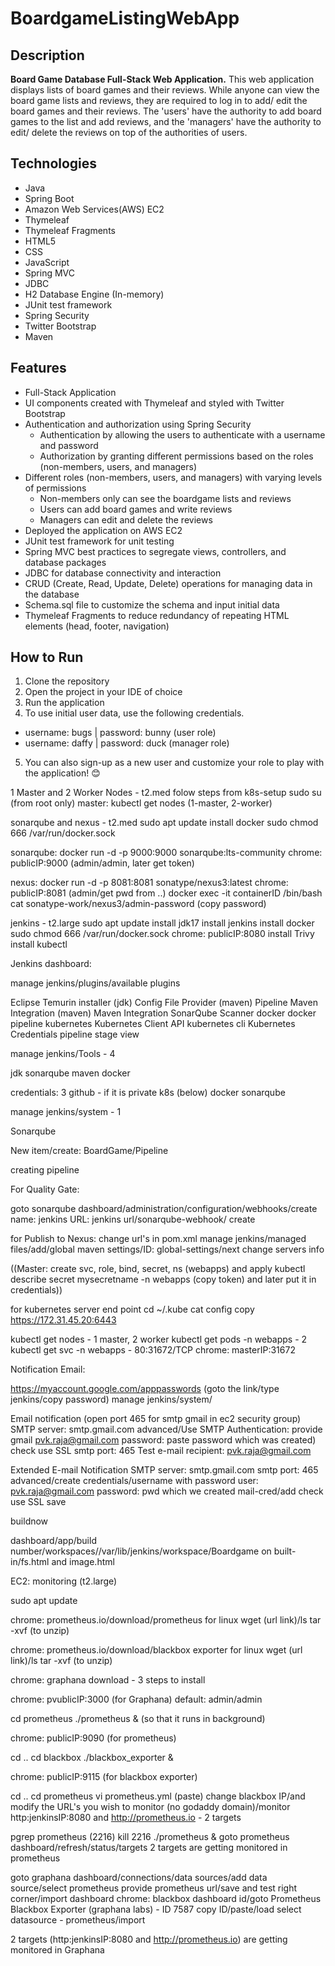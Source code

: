 # BoardgameListingWebApp

## Description

**Board Game Database Full-Stack Web Application.**
This web application displays lists of board games and their reviews. While anyone can view the board game lists and reviews, they are required to log in to add/ edit the board games and their reviews. The 'users' have the authority to add board games to the list and add reviews, and the 'managers' have the authority to edit/ delete the reviews on top of the authorities of users.  

## Technologies

- Java
- Spring Boot
- Amazon Web Services(AWS) EC2
- Thymeleaf
- Thymeleaf Fragments
- HTML5
- CSS
- JavaScript
- Spring MVC
- JDBC
- H2 Database Engine (In-memory)
- JUnit test framework
- Spring Security
- Twitter Bootstrap
- Maven

## Features

- Full-Stack Application
- UI components created with Thymeleaf and styled with Twitter Bootstrap
- Authentication and authorization using Spring Security
  - Authentication by allowing the users to authenticate with a username and password
  - Authorization by granting different permissions based on the roles (non-members, users, and managers)
- Different roles (non-members, users, and managers) with varying levels of permissions
  - Non-members only can see the boardgame lists and reviews
  - Users can add board games and write reviews
  - Managers can edit and delete the reviews
- Deployed the application on AWS EC2
- JUnit test framework for unit testing
- Spring MVC best practices to segregate views, controllers, and database packages
- JDBC for database connectivity and interaction
- CRUD (Create, Read, Update, Delete) operations for managing data in the database
- Schema.sql file to customize the schema and input initial data
- Thymeleaf Fragments to reduce redundancy of repeating HTML elements (head, footer, navigation)

## How to Run

1. Clone the repository
2. Open the project in your IDE of choice
3. Run the application
4. To use initial user data, use the following credentials.
  - username: bugs    |     password: bunny (user role)
  - username: daffy   |     password: duck  (manager role)
5. You can also sign-up as a new user and customize your role to play with the application! 😊

1 Master and 2 Worker Nodes - t2.med
folow steps from k8s-setup
sudo su (from root only)
master: kubectl get nodes (1-master, 2-worker)

sonarqube and nexus - t2.med
sudo apt update
install docker
sudo chmod 666 /var/run/docker.sock

sonarqube:
docker run -d -p 9000:9000 sonarqube:lts-community
chrome: publicIP:9000 (admin/admin, later get token)

nexus:
docker run -d -p 8081:8081 sonatype/nexus3:latest
chrome: publicIP:8081 (admin/get pwd from ..)
docker exec -it containerID /bin/bash
cat sonatype-work/nexus3/admin-password (copy password)

jenkins - t2.large
sudo apt update
install jdk17
install jenkins
install docker
sudo chmod 666 /var/run/docker.sock
chrome: publicIP:8080
install Trivy
install kubectl

Jenkins dashboard:

manage jenkins/plugins/available plugins

Eclipse Temurin installer (jdk)
Config File Provider (maven)
Pipeline Maven Integration (maven)
Maven Integration
SonarQube Scanner
docker
docker pipeline
kubernetes
Kubernetes Client API
kubernetes cli
Kubernetes Credentials
pipeline stage view

manage jenkins/Tools - 4

jdk
sonarqube
maven
docker

credentials: 3
github - if it is private
k8s (below)
docker
sonarqube

manage jenkins/system - 1

Sonarqube


New item/create: BoardGame/Pipeline

creating pipeline

For Quality Gate:

goto sonarqube dashboard/administration/configuration/webhooks/create
name: jenkins
URL: jenkins url/sonarqube-webhook/
create

for Publish to Nexus:
change url's in pom.xml
manage jenkins/managed files/add/global maven settings/ID: global-settings/next
change servers info


((Master:
create svc, role, bind, secret, ns (webapps) and apply
kubectl describe secret mysecretname -n webapps (copy token) and later put it in credentials))

for kubernetes server end point
cd ~/.kube
cat config
copy  https://172.31.45.20:6443

kubectl get nodes - 1 master, 2 worker
kubectl get pods -n webapps - 2
kubectl get svc -n webapps - 80:31672/TCP
chrome: masterIP:31672

Notification Email:

https://myaccount.google.com/apppasswords (goto the link/type jenkins/copy password)
manage jenkins/system/

Email notification (open port 465 for smtp gmail in ec2 security group)
SMTP server: smtp.gmail.com
advanced/Use SMTP Authentication: provide gmail pvk.raja@gmail.com
password: paste password which was created)
check use SSL
smtp port: 465
Test e-mail recipient: pvk.raja@gmail.com

Extended E-mail Notification
SMTP server: smtp.gmail.com
smtp port: 465
advanced/create credentials/username with password
user: pvk.raja@gmail.com
password: pwd which we created
mail-cred/add
check use SSL
save

buildnow

dashboard/app/build number/workspaces//var/lib/jenkins/workspace/Boardgame on built-in/fs.html and image.html

EC2: monitoring (t2.large)

sudo apt update

chrome: prometheus.io/download/prometheus for linux
wget (url link)/ls
tar -xvf <tar file> (to unzip)

chrome: prometheus.io/download/blackbox exporter for linux
wget (url link)/ls
tar -xvf <tar file> (to unzip)

chrome: graphana download - 3 steps to install

chrome: pvublicIP:3000 (for Graphana)
default: admin/admin

cd prometheus
./prometheus & (so that it runs in background)

chrome: publicIP:9090 (for prometheus)

cd ..
cd blackbox
./blackbox_exporter &

chrome: publicIP:9115 (for blackbox exporter)

cd ..
cd prometheus
vi prometheus.yml (paste)
change blackbox IP/and modify the URL's you wish to monitor (no godaddy domain)/monitor http:jenkinsIP:8080 and http://prometheus.io - 2 targets

pgrep prometheus (2216)
kill 2216
./prometheus &
goto prometheus dashboard/refresh/status/targets
2 targets are getting monitored in prometheus

goto graphana dashboard/connections/data sources/add data source/select prometheus
provide prometheus url/save and test
right corner/import dashboard
chrome: blackbox dashboard id/goto Prometheus Blackbox Exporter (graphana labs) - ID 7587
copy ID/paste/load
select datasource - prometheus/import

2 targets (http:jenkinsIP:8080 and http://prometheus.io) are getting monitored in Graphana








